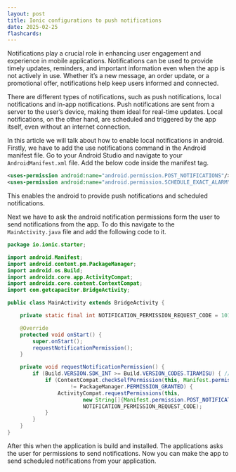 ```yaml
---
layout: post
title: Ionic configurations to push notifications
date: 2025-02-25
flashcards: 
---
```


Notifications play a crucial role in enhancing user engagement and experience in mobile applications. Notifications can be used to provide timely updates, reminders, and important information even when the app is not actively in use. Whether it’s a new message, an order update, or a promotional offer, notifications help keep users informed and connected.

There are different types of notifications, such as push notifications, local notifications and in-app notifications. Push notifications are sent from a server to the user’s device, making them ideal for real-time updates. Local notifications, on the other hand, are scheduled and triggered by the app itself, even without an internet connection.

In this article we will talk about how to enable local notifications in android. Firstly, we have to add the use notifications command in the Android manifest file. Go to your Android Studio and navigate to your `AndroidManifest.xml` file. Add the below code inside the manifest tag.

```xml
<uses-permission android:name="android.permission.POST_NOTIFICATIONS"/>
<uses-permission android:name="android.permission.SCHEDULE_EXACT_ALARM" />
```

This enables the android to provide push notifications and scheduled notifications.

Next we have to ask the android notification permissions form the user to send notifications from the app. To do this navigate to the `MainActivity.java` file and add the following code to it.

```java
package io.ionic.starter;

import android.Manifest;
import android.content.pm.PackageManager;
import android.os.Build;
import androidx.core.app.ActivityCompat;
import androidx.core.content.ContextCompat;
import com.getcapacitor.BridgeActivity;

public class MainActivity extends BridgeActivity {

    private static final int NOTIFICATION_PERMISSION_REQUEST_CODE = 101;

    @Override
    protected void onStart() {
        super.onStart();
        requestNotificationPermission();
    }

    private void requestNotificationPermission() {
        if (Build.VERSION.SDK_INT >= Build.VERSION_CODES.TIRAMISU) { // Android 13+
            if (ContextCompat.checkSelfPermission(this, Manifest.permission.POST_NOTIFICATIONS)
                    != PackageManager.PERMISSION_GRANTED) {
                ActivityCompat.requestPermissions(this,
                        new String[]{Manifest.permission.POST_NOTIFICATIONS},
                        NOTIFICATION_PERMISSION_REQUEST_CODE);
            }
        }
    }
}
```

After this when the application is build and installed. The applications asks the user for permissions to send notifications. Now you can make the app to send scheduled notifications from your application.
        